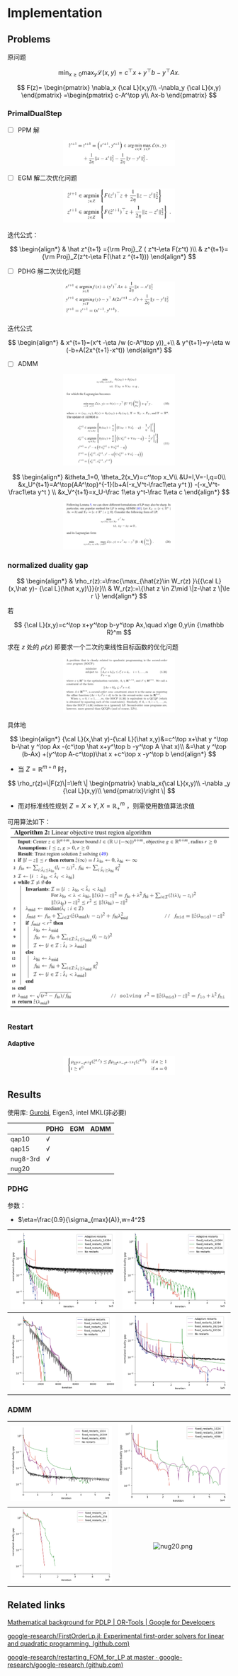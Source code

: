 # Implementation

## Problems

原问题

$$
\min_{x\ge 0}\max_{y} {\mathcal L}(x,y) = c^\top x+y^\top b-y^\top Ax.
$$

$$
F(z)= \begin{pmatrix}
 \nabla_x {\cal L}(x,y)\\
 -\nabla_y {\cal L}(x,y)
\end{pmatrix}
=\begin{pmatrix}
 c-A^\top y\\
 Ax-b
\end{pmatrix}
$$

### PrimalDualStep

- [ ] PPM 解

<p align="center">
<img src="assets/image-20230918192334096.png" alt="image-20230918192334096.png" width="50%">
</p>

- [ ] EGM 解二次优化问题

<p align="center">
<img src="assets/image-20230918192429086.png" alt="image-20230918192429086.png" width="50%">
</p>

迭代公式：

$$
\begin{align*}
& \hat z^{t+1} ={\rm Proj}_Z ( z^t-\eta F(z^t) )\\
& z^{t+1}={\rm Proj}_Z(z^t-\eta F(\hat z ^{t+1}))
\end{align*}
$$

- [ ] PDHG 解二次优化问题

<p align="center">
<img src="assets/image-20230918192640621.png" alt="image-20230918192640621.png" width="50%">
</p>

迭代公式

$$
\begin{align*}
& x^{t+1}=(x^t -\eta /w (c-A^\top y))_+\\
& y^{t+1}=y-\eta w (-b+A(2x^{t+1}-x^t))
\end{align*}
$$

- [ ] ADMM

<p align="center">
<img src="assets/image-20230929202435675.png" alt="image-20230929202435675.png" width="50%">
</p>

$$
\begin{align*}
&\theta_1=0, \theta_2(x_V)=c^\top x_V\\
&U=I,V=-I,q=0\\
&x_U^{t+1}=A^\top(AA^\top)^{-1}(b+A(-x_V^t-\frac1\eta y^t )) -(-x_V^t-\frac1\eta y^t ) \\
&x_V^{t+1}=x_U-\frac 1\eta y^t-\frac 1\eta c
\end{align*}
$$

<p align="center">
<img src="assets/image-20230929202527319.png" alt="image-20230929202527319.png" width="50%">
</p>

### normalized duality gap

$$
\begin{align*}
& \rho_r(z):=\frac{\max_{\hat{z}\in W_r(z)  }\{{\cal L}(x,\hat y)- {\cal L}(\hat x,y)\}}{r}\\
& W_r(z):=\{\hat z \in Z\mid \|z-\hat z \|\le r \}
\end{align*}
$$

若

$$
{\cal L}(x,y)=c^\top x+y^\top b-y^\top Ax,\quad x\ge 0,y\in {\mathbb R}^m
$$

求在 $z$ 处的 $\rho(z)$ 即要求一个二次约束线性目标函数的优化问题

<p align="center">
<img src="assets/image-20230918191501489.png" alt="image-20230918191501489.png" width="50%">
</p>

具体地

$$
\begin{align*}
{\cal L}(x,\hat y)-{\cal L}(\hat x,y)&=c^\top x+\hat y ^\top b-\hat y ^\top Ax -(c^\top \hat x+y^\top b -y^\top A \hat x)\\
&=\hat y ^\top (b-Ax) +(y^\top A-c^\top)\hat x +c^\top x -y^\top b
\end{align*}
$$

- 当 $Z={\mathbb R}^{m+n}$ 时，

$$
\rho_r(z)=\|F(z)\|=\left \|
\begin{pmatrix}
\nabla_x{\cal L}(x,y)\\
-\nabla _y {\cal L}(x,y)\\
\end{pmatrix}\right \|
$$

- 而对标准线性规划 $Z=X\times Y,X={\mathbb R}^m_+$ ，则需使用数值算法求值

可用算法如下：
![algo](assets/2023-10-23-18-14-49.png)

### Restart

#### Adaptive

<p align="center">
<img src="assets/image-20230922181437110.png" alt="image-20230922181437110.png" width="50%">
</p>

## Results

使用库: [Gurobi](https://support.gurobi.com/hc/en-us/articles/360013194392-How-do-I-configure-a-new-Gurobi-C-project-with-Microsoft-Visual-Studio-#:~:text=How%20do%20I%20configure%20a%20new%20Gurobi%20C%2B%2B,the%20Solution%20Explorer%20panel%2C%20then%20select%20Properties.%20), Eigen3, intel MKL(非必要)

|          | PDHG | EGM  | ADMM |
| -------- | ---- | ---- | ---- |
| qap10    |  √    |      |      |
| qap15    |  √    |      |      |
| nug8-3rd | √    |      |      |
| nug20    |      |      |      |

### PDHG

参数：

- $\eta=\frac{0.9}{\sigma_{max}(A)},w=4^2$

| <img width=300px src="./implementation_cpp/fig/PDHG/qap10.png" alt="qap10.png"> | <img width=300px src="./implementation_cpp/fig/PDHG/qap15.png" alt="qap15.png"> |
| :----------------------------------------------------------: | :----------------------------------------------------------: |
| <img width=300px src="./implementation_cpp/fig/PDHG/nug08-3rd.png" alt="nug08-3rd.png"> |  <img width=300px src="./implementation_cpp/fig/PDHG/nug20.png" alt="nug20.png">  |

### ADMM

| <img width=300px src="./implementation_cpp/fig/ADMM/qap10.png" alt="qap10.png"> | <img width=300px src="./implementation_cpp/fig/ADMM/qap15.png" alt="qap15.png"> |
| :----------------------------------------------------------: | :----------------------------------------------------------: |
| <img width=300px src="./implementation_cpp/fig/ADMM/nug08-3rd.png" alt="nug08-3rd.png"> |  <img width=300px src="./implementation_cpp/fig/ADMM/nug20.png" alt="nug20.png">  |


## Related links

[Mathematical background for PDLP  | OR-Tools  | Google for Developers](https://developers.google.com/optimization/lp/pdlp_math)

[google-research/FirstOrderLp.jl: Experimental first-order solvers for linear and quadratic programming. (github.com)](https://github.com/google-research/FirstOrderLp.jl)

[google-research/restarting_FOM_for_LP at master · google-research/google-research (github.com)](https://github.com/google-research/google-research/tree/master/restarting_FOM_for_LP)
